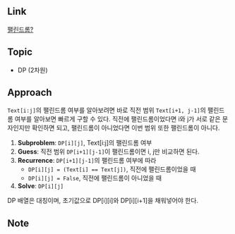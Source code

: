 ## Link
[팰린드롬?](https://www.acmicpc.net/problem/10942)

## Topic
- DP (2차원)

## Approach
 
`Text[i:j]`의 팰린드롬 여부를 알아보려면 바로 직전 범위 `Text[i+1, j-1]`의 팰린드롬 여부를 알아보면 빠르게 구할 수 있다. 직전에 팰린드롬이었다면 i와 j가 서로 같은 문자인지만 확인하면 되고, 팰린드롬이 아니었다면 이번 범위 또한 팰린드롬이 아니다. 

1. **Subproblem**: `DP[i][j]`, Text[i:j]의 팰린드롬 여부
2. **Guess**: 직전 범위 `DP[i+1][j-1]`이 팰린드롬이면 i, j만 비교하면 된다.
3. **Recurrence**: `DP[i+1][j-1]`의 팰린드롬 여부에 따라
    - `DP[i][j] = (Text[i] == Text[j])`, 직전에 팰린드롬이었을 때
    - `DP[i][j] = False`, 직전에 팰린드롬이 아니었을 때
4. **Solve**: `DP[i][j]`

DP 배열은 대칭이며, 초기값으로 DP[i][i]와 DP[i][i+1]을 채워넣어야 한다.

## Note